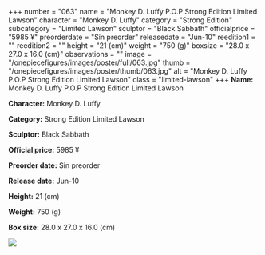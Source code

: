 +++
number = "063"
name = "Monkey D. Luffy P.O.P Strong Edition Limited Lawson"
character = "Monkey D. Luffy"
category = "Strong Edition"
subcategory = "Limited Lawson"
sculptor = "Black Sabbath"
officialprice = "5985 ¥"
preorderdate = "Sin preorder"
releasedate = "Jun-10"
reedition1 = ""
reedition2 = ""
height = "21 (cm)"
weight = "750 (g)"
boxsize = "28.0 x 27.0 x 16.0 (cm)"
observations = ""
image = "/onepiecefigures/images/poster/full/063.jpg"
thumb = "/onepiecefigures/images/poster/thumb/063.jpg"
alt = "Monkey D. Luffy P.O.P Strong Edition Limited Lawson"
class = "limited-lawson"
+++
**Name:** Monkey D. Luffy P.O.P Strong Edition Limited Lawson

**Character:** Monkey D. Luffy

**Category:** Strong Edition  Limited Lawson 

**Sculptor:** Black Sabbath

**Official price:** 5985 ¥

**Preorder date:** Sin preorder

**Release date:** Jun-10

**Height:** 21 (cm)

**Weight:** 750 (g)

**Box size:** 28.0 x 27.0 x 16.0 (cm)

<img src="/onepiecefigures/images/poster/thumb/063.jpg">